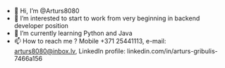 - 👋 Hi, I’m @Arturs8080
- 👀 I’m interested to start to work from very beginning in backend developer position
- 🌱 I’m currently learning Python and Java
- 📫 How to reach me ? Mobile +371 25441113, e-mail: arturs8080@inbox.lv, LinkedIn profile: linkedin.com/in/arturs-gribulis-7466a156

<!---
Arturs8080/Arturs8080 is a ✨ special ✨ repository because its `README.md` (this file) appears on your GitHub profile.
You can click the Preview link to take a look at your changes.
--->
